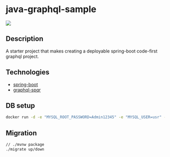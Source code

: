 # java-graphql-sample

<p>
<a href="https://twitter.com/hardyscchk"><img src="https://img.shields.io/twitter/follow/hardyscchk.svg?style=social&label=Follow"></a>
</p>

## Description

A starter project that makes creating a deployable spring-boot code-first graphql project.

## Technologies

- [spring-boot](https://spring.io/projects/spring-boot)
- [graphql-spqr](https://github.com/leangen/graphql-spqr)

## DB setup
```bash
docker run -d -e "MYSQL_ROOT_PASSWORD=Admin12345" -e "MYSQL_USER=usr" -e "MYSQL_PASSWORD=User12345" -e "MYSQL_DATABASE=development" -p 3306:3306 --name some-mysql bitnami/mysql:5.7.27
```
## Migration
```bash
// ./mvnw package
./migrate up/down
```
